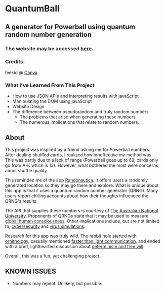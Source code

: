 # QuantumBall
## A generator for Powerball using quantum random number generation

### The website may be accessed [here](https://czaplickijakub.github.io/QuantumBall/).

### Credits: 
teekid @ [Canva](https://www.canva.com/photos/MAEEhL1tOPk-abstract-light/).

### What I've Learned From This Project
- How to use JSON APIs and interpreting results with javaScript
- Manipulating the DOM using javaScript
- Website Design
- The difference between pseudorandom and truly random numbers
  - The problems that arise when generating these numbers
  - The numerous implications that relate to random numbers.

## About
This project was inspired by a friend asking me for Powerball numbers. After dealing shuffled cards, I realized how inneffective my method was. This was partly due to a lack of range (Powerball goes up to 69, cards only go from A-K which is 13). However, what bothered me most were concerns about shuffle quality.

This reminded me of the app [Randonautica](https://www.randonautica.com/). It offers users a randomly generated location so they may go there and explore. What is unique about this app is that it uses a quantum random number generator (QRNG). Many users report chilling accounts about how their thoughts influenced the QRNG's results.

The API that supplies these numbers is courtesy of [The Australian National University](https://qrng.anu.edu.au/contact/api-documentation/). Proponents of QRNGs state that it may be used to measure [global human consciousness](https://noosphere.princeton.edu/). Other implications include, but are not limited to,  [cybersecurity](https://spectrum.ieee.org/quantum-randomness-boosts-everyday-security) and [virus  simulations](https://www.random.org/randomness/).

Research for this app was truly wild. The rabbit hole started with [ornithology](https://daily.jstor.org/the-quantum-random-number-generator/), casually mentioned [faster than light communication](https://daily.jstor.org/the-quantum-random-number-generator/), and ended with a brief, lighthearted discussion about [determinism and free will](https://mindmatters.ai/2018/12/quantum-randomness-gives-nature-free-will/).

Overall, this was a fun, yet challenging project.

## KNOWN ISSUES
- Numbers may repeat. Unlikely, but possible.